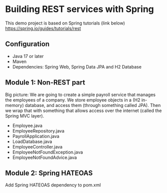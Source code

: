 # Building REST services with Spring
This demo project is based on Spring tutorials (link below)
https://spring.io/guides/tutorials/rest

## Configuration
- Java 17 or later
- Maven
- Dependencies: Spring Web, Spring Data JPA and H2 Database

## Module 1: Non-REST part

Big picture: We are going to create a simple payroll service that manages the employees of a company. We store employee objects in a (H2 in-memory) database, and access them (through something called JPA). Then we wrap that with something that allows access over the internet (called the Spring MVC layer).

- Employee.java
- EmployeeRepository.java
- PayrollApplication.java
- LoadDatabase.java
- EmployeeController.java
- EmployeeNotFoundException.java
- EmployeeNotFoundAdvice.java

## Module 2: Spring HATEOAS

Add Spring HATEOAS dependency to pom.xml
